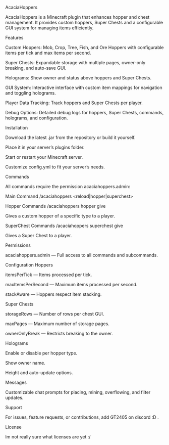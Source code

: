 AcaciaHoppers

AcaciaHoppers is a Minecraft plugin that enhances hopper and chest management. It provides custom hoppers, Super Chests and a configurable GUI system for managing items efficiently.

Features

Custom Hoppers: Mob, Crop, Tree, Fish, and Ore Hoppers with configurable items per tick and max items per second.

Super Chests: Expandable storage with multiple pages, owner-only breaking, and auto-save GUI.

Holograms: Show owner and status above hoppers and Super Chests.

GUI System: Interactive interface with custom item mappings for navigation and toggling holograms.

Player Data Tracking: Track hoppers and Super Chests per player.

Debug Options: Detailed debug logs for hoppers, Super Chests, commands, holograms, and configuration.

Installation

Download the latest .jar from the repository or build it yourself.

Place it in your server’s plugins folder.

Start or restart your Minecraft server.

Customize config.yml to fit your server’s needs.

Commands

All commands require the permission acaciahoppers.admin:

Main Command
/acaciahoppers <reload|hopper|superchest>

Hopper Commands
/acaciahoppers hopper give <type> <name> <quantity>


Gives a custom hopper of a specific type to a player.

SuperChest Commands
/acaciahoppers superchest give <name> <quantity>


Gives a Super Chest to a player.

Permissions

acaciahoppers.admin — Full access to all commands and subcommands.

Configuration
Hoppers

itemsPerTick — Items processed per tick.

maxItemsPerSecond — Maximum items processed per second.

stackAware — Hoppers respect item stacking.

Super Chests

storageRows — Number of rows per chest GUI.

maxPages — Maximum number of storage pages.

ownerOnlyBreak — Restricts breaking to the owner.

Holograms

Enable or disable per hopper type.

Show owner name.

Height and auto-update options.

Messages

Customizable chat prompts for placing, mining, overflowing, and filter updates.

Support

For issues, feature requests, or contributions, add GT2405 on discord :D
.

License

Im not really sure what licenses are yet :/
